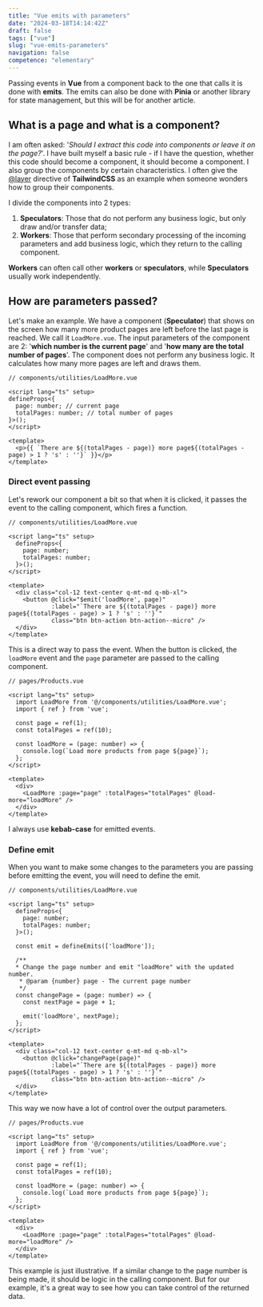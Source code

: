 ```yaml
---
title: "Vue emits with parameters"
date: "2024-03-18T14:14:42Z"
draft: false
tags: ["vue"]
slug: "vue-emits-parameters"
navigation: false
competence: "elementary"
---
```


Passing events in **Vue** from a component back to the one that calls it is done with **emits**. The emits can also be done with **Pinia** or another library for state management, but this will be for another article.

<!-- more -->

## What is a page and what is a component?

I am often asked: '*Should I extract this code into components or leave it on the page?*'. I have built myself a basic rule - if I have the question, whether this code should become a component, it should become a component. I also group the components by certain characteristics. I often give the [@layer](https://tailwindcss.com/docs/functions-and-directives#layer) directive of **TailwindCSS** as an example when someone wonders how to group their components.

I divide the components into 2 types:

1. **Speculators**: Those that do not perform any business logic, but only draw and/or transfer data;
2. **Workers**: Those that perform secondary processing of the incoming parameters and add business logic, which they return to the calling component.

**Workers** can often call other **workers** or **speculators**, while **Speculators** usually work independently.

## How are parameters passed?

Let's make an example. We have a component (**Speculator**) that shows on the screen how many more product pages are left before the last page is reached. We call it `LoadMore.vue`. The input parameters of the component are 2: '**which number is the current page**' and '**how many are the total number of pages**'. The component does not perform any business logic. It calculates how many more pages are left and draws them.

```vue
// components/utilities/LoadMore.vue

<script lang="ts" setup>
defineProps<{
  page: number; // current page
  totalPages: number; // total number of pages
}>();
</script>

<template>
  <p>{{ `There are ${(totalPages - page)} more page${(totalPages - page) > 1 ? 's' : ''}` }}</p>
</template>
```

### Direct event passing

Let's rework our component a bit so that when it is clicked, it passes the event to the calling component, which fires a function.

```vue
// components/utilities/LoadMore.vue

<script lang="ts" setup>
  defineProps<{
    page: number;
    totalPages: number;
  }>();
</script>

<template>
  <div class="col-12 text-center q-mt-md q-mb-xl">
    <button @click="$emit('loadMore', page)"
            :label="`There are ${(totalPages - page)} more page${(totalPages - page) > 1 ? 's' : ''}`"
            class="btn btn-action btn-action--micro" />
  </div>
</template>
```

This is a direct way to pass the event. When the button is clicked, the `loadMore` event and the `page` parameter are passed to the calling component.

```vue
// pages/Products.vue

<script lang="ts" setup>
  import LoadMore from '@/components/utilities/LoadMore.vue';
  import { ref } from 'vue';

  const page = ref(1);
  const totalPages = ref(10);

  const loadMore = (page: number) => {
    console.log(`Load more products from page ${page}`);
  };
</script>

<template>
  <div>
    <LoadMore :page="page" :totalPages="totalPages" @load-more="loadMore" />
  </div>
</template>
```

I always use **kebab-case** for emitted events.

### Define emit

When you want to make some changes to the parameters you are passing before emitting the event, you will need to define the emit.

```vue
// components/utilities/LoadMore.vue

<script lang="ts" setup>
  defineProps<{
    page: number;
    totalPages: number;
  }>();

  const emit = defineEmits(['loadMore']);

  /**
  * Change the page number and emit "loadMore" with the updated number.
   * @param {number} page - The current page number
   */
  const changePage = (page: number) => {
    const nextPage = page + 1;

    emit('loadMore', nextPage);
  };
</script>

<template>
  <div class="col-12 text-center q-mt-md q-mb-xl">
    <button @click="changePage(page)"
            :label="`There are ${(totalPages - page)} more page${(totalPages - page) > 1 ? 's' : ''}`"
            class="btn btn-action btn-action--micro" />
  </div>
</template>
```

This way we now have a lot of control over the output parameters.

```vue
// pages/Products.vue

<script lang="ts" setup>
  import LoadMore from '@/components/utilities/LoadMore.vue';
  import { ref } from 'vue';

  const page = ref(1);
  const totalPages = ref(10);

  const loadMore = (page: number) => {
    console.log(`Load more products from page ${page}`);
  };
</script>

<template>
  <div>
    <LoadMore :page="page" :totalPages="totalPages" @load-more="loadMore" />
  </div>
</template>
```

This example is just illustrative. If a similar change to the page number is being made, it should be logic in the calling component. But for our example, it's a great way to see how you can take control of the returned data.
